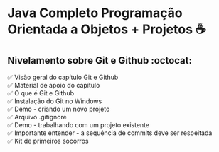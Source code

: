 # Java Completo Programação Orientada a Objetos + Projetos  :coffee:    
## Nivelamento sobre Git e Github    :octocat:  


:white_check_mark: Visão geral do capítulo Git e Github  
:white_check_mark: Material de apoio do capítulo  
:white_check_mark: O que é Git e Github  
:white_check_mark: Instalação do Git no Windows  
:white_check_mark: Demo - criando um novo projeto  
:white_check_mark: Arquivo .gitignore  
:white_check_mark: Demo - trabalhando com um projeto existente  
:white_check_mark: Importante entender - a sequência de commits deve ser respeitada  
:white_check_mark: Kit de primeiros socorros  


